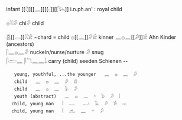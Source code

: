 infant [[𓇋]][[𓈖]][[𓊪]][[𓅂]] i.n.ph.an' :   royal child

𓐍𓇋𓇋𓀔 chi𓀔 child

𓆣[[𓂋]]𓇋𓇋𓀀 ~chard = child 𓐍[[𓈖]]𓀔𓀀 kinner
𓈖𓐍𓈖[[𓀔]]𓀀 Ahn Kinder (ancestors)   
𓋴𓈖𓐍𓈖𓀔 nuckeln/nurse/nurture 𓀔 snug  
𓋴𓂧𓈖  𓋴𓆓𓈖𓈖𓍖 carry (child)  seeden Schienen --

```
   young, youthful, ...the younger   𓈖  𓐍  𓈖  𓀔 
   child   𓈖  𓐍  𓈖  𓀔  𓀀 
   child   𓈖  𓐍  𓈖  𓅱  𓀔 
   youth (abstract)   𓈖  𓐍  𓈖  𓏌  𓅱  𓀔  𓏪 
  child, young man   𓎛  𓉻   𓂝  𓄿  𓀔  𓀀  𓏥 
  child, young man   𓎛  𓃹  𓈖  𓇬  𓀔 
```